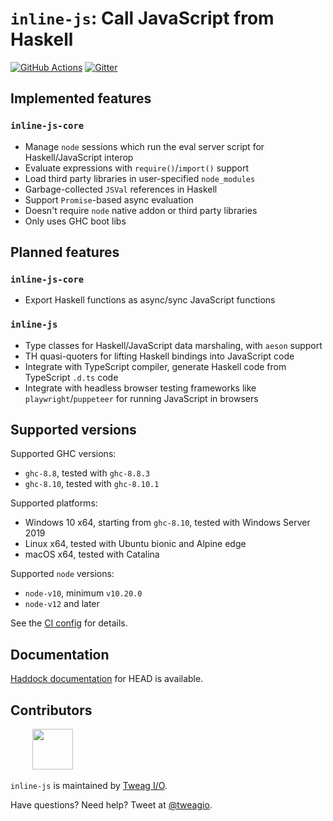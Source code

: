 # `inline-js`: Call JavaScript from Haskell

[![GitHub Actions](https://github.com/tweag/inline-js/workflows/pipeline/badge.svg?branch=master)](https://github.com/tweag/inline-js/actions?query=branch%3Amaster)
[![Gitter](https://img.shields.io/gitter/room/tweag/inline-js)](https://gitter.im/tweag/inline-js)

## Implemented features

### `inline-js-core`

- Manage `node` sessions which run the eval server script for Haskell/JavaScript
  interop
- Evaluate expressions with `require()`/`import()` support
- Load third party libraries in user-specified `node_modules`
- Garbage-collected `JSVal` references in Haskell
- Support `Promise`-based async evaluation
- Doesn't require `node` native addon or third party libraries
- Only uses GHC boot libs

## Planned features

### `inline-js-core`

- Export Haskell functions as async/sync JavaScript functions

### `inline-js`

- Type classes for Haskell/JavaScript data marshaling, with `aeson` support
- TH quasi-quoters for lifting Haskell bindings into JavaScript code
- Integrate with TypeScript compiler, generate Haskell code from TypeScript
  `.d.ts` code
- Integrate with headless browser testing frameworks like
  `playwright`/`puppeteer` for running JavaScript in browsers

## Supported versions

Supported GHC versions:

- `ghc-8.8`, tested with `ghc-8.8.3`
- `ghc-8.10`, tested with `ghc-8.10.1`

Supported platforms:

- Windows 10 x64, starting from `ghc-8.10`, tested with Windows Server 2019
- Linux x64, tested with Ubuntu bionic and Alpine edge
- macOS x64, tested with Catalina

Supported `node` versions:

- `node-v10`, minimum `v10.20.0`
- `node-v12` and later

See the [CI
config](https://github.com/tweag/inline-js/blob/master/.github/workflows/pipeline.yml)
for details.

## Documentation

[Haddock documentation](https://inline-js.netlify.app) for HEAD is available.

## Contributors

&nbsp;&nbsp;&nbsp;&nbsp;&nbsp;&nbsp;&nbsp;&nbsp; [<img
src="https://tweag.io/logo.png" height="65">](https://tweag.io)

`inline-js` is maintained by [Tweag I/O](https://tweag.io/).

Have questions? Need help? Tweet at [@tweagio](https://twitter.com/tweagio).
